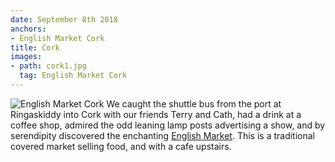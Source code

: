 ```yaml
---
date: September 8th 2018
anchors:
- English Market Cork
title: Cork
images:
- path: cork1.jpg
  tag: English Market Cork
---
```

![English Market Cork](cork1.jpg)
We caught the shuttle bus from the port at Ringaskiddy
into Cork with our friends Terry and Cath, had a drink at
a coffee shop, admired the odd leaning lamp posts
advertising a show, and by serendipity discovered the
enchanting [English Market](http://www.englishmarket.ie/).
This is a traditional covered market selling food, and with a cafe
upstairs.
